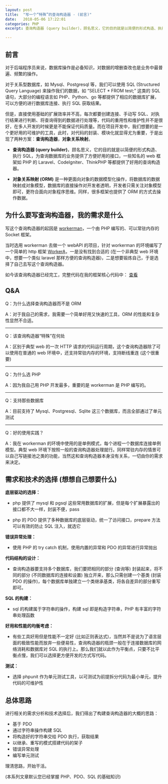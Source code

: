```yaml
---
layout: post
title:  "写一个“特殊”的查询构造器 - (前言)"
date:   2018-05-06 17:22:01
categories: PHP
excerpt: 查询构造器 (query builder)，顾名思义，它的目的就是以简便的形式构造、执行 SQL，为查询数据库的业务提供了方便好用的接口，一些知名的 web 框架如 PHP 的 Laravel、CodeIgniter、ThinkPHP 等都提供了好用的查询构造器。

---
```


## 前言

对于后端程序员来说，数据库操作是必备知识，对数据的增删查改也是业务中最普遍、频繁的操作。

对于关系型数据库，如 Mysql、Postgresql 等，我们可以使用 SQL (Structured Query Language) 来操作我们的数据，如 “SELECT * FROM test;” 这类的 SQL 语句，大部分的编程语言如 PHP、Python、go 等都提供了相应的数据库扩展，可以方便的进行数据库连接、执行 SQL 获取结果。

但是，直接使用基础的扩展效率并不高，每次都要创建连接、手动写 SQL、对执行结果进行判断、将查询得到的数据进行处理等，代码的重用性和维护性并不是很好，在多人开发的时候更是不能保证代码质量。而在项目开发中，我们想要的是一个更好用的可维护的工具，此时，对代码的封装、模块化就显得尤为重要，于是出现了两种方案：**查询构造器**，**对象关系映射**。

- **查询构造器 (query builder)**，顾名思义，它的目的就是以简便的形式构造、执行 SQL，为查询数据库的业务提供了方便好用的接口，一些知名的 web 框架如 PHP 的 Laravel、CodeIgniter、ThinkPHP 等都提供了好用的查询构造器。

- **对象关系映射 (ORM)** 是一种更面向对象的数据模型化操作，将数据库的数据映射成对象模型，数据库的直接操作对开发者透明，开发者只需关注对象模型即可，更符合面向对象程序思维。同样，很多框架也提供了 ORM 的方式去操作数据。

## 为什么要写查询构造器，我的需求是什么

写这个查询构造器的起因是 [workerman](http://www.workerman.net/ "workerman")，一个由 PHP 编写的、可以常驻内存的 Socket 框架。

当时选用 workerman 去做一个 webAPI 的项目，针对 workerman 的环境编写了一个简单的 http 框架 [WorkerA](https://github.com/wazsmwazsm/WorkerA "WorkerA")，一是没有找到合适的 (在一个非典型 web 环境中，想要一个类似 laravel 那样方便的查询构造器)，二是想要锻炼自己，于是选择了自己去写这个查询构造器。

如今该查询构造器已经完工，完整代码在我的框架核心代码中： [查看](https://github.com/wazsmwazsm/WorkerF/tree/master/src/WorkerF/DB/Drivers)

## Q&A

Q：为什么选择查询构造器而不是 ORM

A：对于我自己的需求，我需要一个简单好用又快速的工具，ORM 的性能和复杂性显然不合适。

***

Q：该查询构造器“特殊”在何处

A：区别于典型 web 的一次 HTTP 请求的代码运行周期，这个查询构造器除了可以使用在普通的 web 环境中，还支持常驻内存的环境，支持断线重连 (这个很重要)

***

Q：为什么选 PHP

A：因为我自己用 PHP 开发最多，重要的是 workerman 是 PHP 编写的。

***

Q：支持那些数据库

A：目前支持了 Mysql、Postgresql、Sqlite 这三个数据库，而且全部通过了单元测试

***

Q：好的使用实践？

A：我在 workerman 的环境中使用的是单例模式，每个进程一个数据库连接单例模型。典型 web 环境下按照一般的查询构造器处理就行。同样常驻内存的情景可以自己写链接池之类的功能，当然这和查询构造器本身没有关系，一切由你的需求来决定。

## 需求和技术的选择 (想想自己想要什么)

**底层驱动的选择：**

- php 提供了 mysql 和 pgsql 这些常用数据库的扩展，但是每个扩展暴露出的接口都不大一样，封装不便，pass

- php 的 PDO 提供了多种数据库的底层驱动，统一了访问接口，prepare 方法可以有效的防止 SQL 注入，就选它

**错误异常处理：**

- 使用 PHP 的 try catch 机制，使用内置的异常和 PDO 的异常进行异常抛出

**代码结构的设计：**

- 查询构造器要支持多个数据库，我们要把相同的部分 (查询等) 封装起来，将不同的部分 (不同数据库的连接和设置) 独立开来，那么只需创建一个基类 (封装 PDO 的操作)，每个数据库单独建立一个类继承基类，将各自差异的部分重写即可。

**SQL 的构建：**

- sql 的构建属于字符串的操作，构建 sql 即是构造字符串，PHP 有丰富的字符串处理函数

**好用和性能的均衡考虑：**

- 有些工具好用但是性能不一定好 (比如正则表达式)，当然并不是说为了语言层面的极致性能而放弃一些便易性，查询构造器的瓶颈一般在于连接数据库的网络消耗和数据库对 SQL 的执行上。那么我们就以此作为平衡点，只要不比平衡点慢，我们可以选择更方便开发的方式写代码。

**测试：**

- 选择 phpunit 作为单元测试工具，以可测试为前提拆分代码为最小单元，提升代码的可维护性

## 总体思路

进行相关的需求分析和技术选择后，我们得出了构建查询构造器的大概的思路：

- 基于 PDO
- 通过字符串操作构建 SQL
- 将构造好的字符串交给 PDO 执行，获取结果
- 以继承、重写的模式搭建代码的架子
- 错误异常处理
- 编写单元测试

理清思路，开始干活。

(本系列文章默认您已经掌握 PHP、PDO、SQL 的基础知识)
